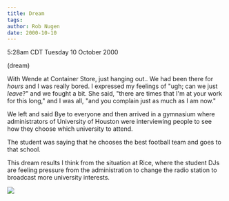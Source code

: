 ```yaml
---
title: Dream
tags: 
author: Rob Nugen
date: 2000-10-10
---
```


<title></title>
<p class=date>5:28am CDT Tuesday 10 October 2000
<p class=note>(dream)

<p class=dream>With Wende at Container Store, just hanging out..  We
had been there for <em>hours</em> and I was really bored.  I expressed
my feelings of "ugh; can we just <em>leave</em>?" and we fought a
bit.  She said, "there are times that I'm at your work for this long,"
and I was all, "and you complain just as much as I am now."

<p class=dream>We left and said Bye to everyone and then arrived in a
gymnasium where administrators of University of Houston were
interviewing people to see how they choose which university to
attend.

<p class=dream>The student was saying that he chooses the best
football team and goes to that school.

<p>This dream results I think from the situation at Rice, where the
student DJs are feeling pressure from the administration to change the
radio station to broadcast more university interests.

<p><img src='/images/rob/wL-ROB.gif'>

